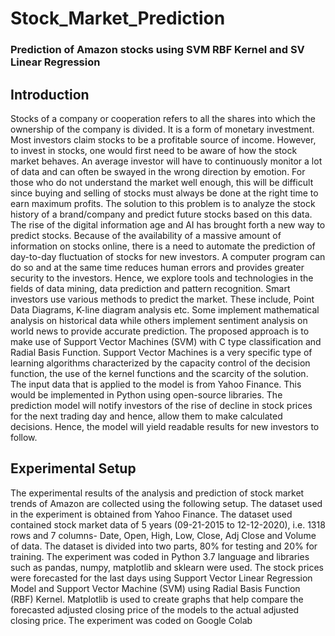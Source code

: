 # Stock_Market_Prediction
### Prediction of Amazon stocks using SVM RBF Kernel and SV Linear Regression

## Introduction
Stocks of a company or cooperation refers to all the shares into which the ownership of the
company is divided. It is a form of monetary investment. Most investors claim stocks to be a
profitable source of income. However, to invest in stocks, one would first need to be aware of
how the stock market behaves. An average investor will have to continuously monitor a lot of
data and can often be swayed in the wrong direction by emotion. For those who do not
understand the market well enough, this will be difficult since buying and selling of stocks must
always be done at the right time to earn maximum profits. The solution to this problem is to
analyze the stock history of a brand/company and predict future stocks based on this data.
The rise of the digital information age and AI has brought forth a new way to predict stocks.
Because of the availability of a massive amount of information on stocks online, there is a need
to automate the prediction of day-to-day fluctuation of stocks for new investors.
A computer program can do so and at the same time reduces human errors and provides
greater security to the investors. Hence, we explore tools and technologies in the fields of data
mining, data prediction and pattern recognition. Smart investors use various methods to predict
the market. These include, Point Data Diagrams, K-line diagram analysis etc. Some implement
mathematical analysis on historical data while others implement sentiment analysis on world
news to provide accurate prediction.
The proposed approach is to make use of Support Vector Machines (SVM) with C type
classification and Radial Basis Function. Support Vector Machines is a very specific type of
learning algorithms characterized by the capacity control of the decision function, the use of the
kernel functions and the scarcity of the solution. The input data that is applied to the model is
from Yahoo Finance. This would be implemented in Python using open-source libraries.
The prediction model will notify investors of the rise of decline in stock prices for the next trading
day and hence, allow them to make calculated decisions. Hence, the model will yield readable
results for new investors to follow.

## Experimental Setup
The experimental results of the analysis and prediction of stock market trends of Amazon are
collected using the following setup. The dataset used in the experiment is obtained from Yahoo
Finance. The dataset used contained stock market data of 5 years (09-21-2015 to 12-12-2020),
i.e. 1318 rows and 7 columns- Date, Open, High, Low, Close, Adj Close and Volume of data.
The dataset is divided into two parts, 80% for testing and 20% for training. The experiment was
coded in Python 3.7 language and libraries such as pandas, numpy, matplotlib and sklearn were
used. The stock prices were forecasted for the last days using Support Vector Linear
Regression Model and Support Vector Machine (SVM) using Radial Basis Function (RBF)
Kernel. Matplotlib is used to create graphs that help compare the forecasted adjusted closing
price of the models to the actual adjusted closing price. The experiment was coded on Google
Colab
